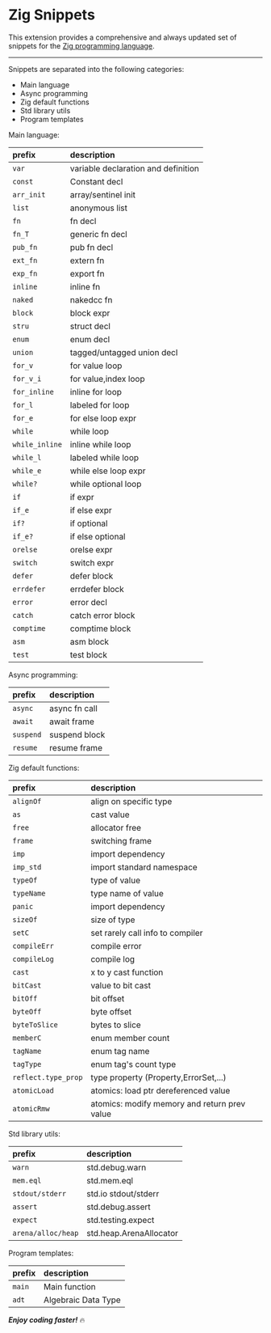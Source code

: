 # Zig Snippets

This extension provides a comprehensive and always updated set of snippets for the [Zig programming language](https://ziglang.org).

-----------------------------------------------------------------------------------------------------------
Snippets are separated into the following categories:

* Main language
* Async programming
* Zig default functions
* Std library utils
* Program templates


Main language:

| prefix             | description                         |
|:-------------------|:------------------------------------|
| ```var```          | variable declaration and definition |
| ```const```        | Constant decl                       |
| ```arr_init```     | array/sentinel init                 |
| ```list```         | anonymous list                      |
| ```fn```           | fn decl                             |
| ```fn_T```         | generic fn decl                     |
| ```pub_fn```       | pub fn decl                         |
| ```ext_fn```       | extern fn                           |
| ```exp_fn```       | export fn                           |
| ```inline```       | inline fn                           |
| ```naked```        | nakedcc fn                          |
| ```block```        | block expr                          |
| ```stru```         | struct decl                         |
| ```enum```         | enum decl                           |
| ```union```        | tagged/untagged union decl          |
| ```for_v```        | for value loop                      |
| ```for_v_i```      | for value,index loop                |
| ```for_inline```   | inline for loop                     |
| ```for_l```        | labeled for loop                    |
| ```for_e```        | for else loop expr                  |
| ```while```        | while loop                          |
| ```while_inline``` | inline while loop                   |
| ```while_l```      | labeled while loop                  |
| ```while_e```      | while else loop expr                |
| ```while?```       | while optional loop                 |
| ```if```           | if expr                             |
| ```if_e```         | if else expr                        |
| ```if?```          | if optional                         |
| ```if_e?```        | if else optional                    |
| ```orelse```       | orelse expr                         |
| ```switch```       | switch expr                         |
| ```defer```        | defer block                         |
| ```errdefer```     | errdefer block                      |
| ```error```        | error decl                          |
| ```catch```        | catch error block                   |
| ```comptime```     | comptime block                      |
| ```asm```          | asm block                           |
| ```test```         | test block                          |

Async programming:

| prefix        | description   |
|:--------------|:--------------|
| ```async```   | async fn call |
| ```await```   | await frame   |
| ```suspend``` | suspend block |
| ```resume```  | resume frame  |

Zig default functions:

| prefix                  | description                                  |
|:------------------------|:---------------------------------------------|
| ```alignOf```           | align on specific type                       |
| ```as```                | cast value                                   |
| ```free```              | allocator free                               |
| ```frame```             | switching frame                              |
| ```imp```               | import dependency                            |
| ```imp_std```           | import standard namespace                    |
| ```typeOf```            | type of value                                |
| ```typeName```          | type name of value                           |
| ```panic```             | import dependency                            |
| ```sizeOf```            | size of type                                 |
| ```setC```              | set rarely call info to compiler             |
| ```compileErr```        | compile error                                |
| ```compileLog```        | compile log                                  |
| ```cast```              | x to y cast function                         |
| ```bitCast```           | value to bit cast                            |
| ```bitOff```            | bit offset                                   |
| ```byteOff```           | byte offset                                  |
| ```byteToSlice```       | bytes to slice                               |
| ```memberC```           | enum member count                            |
| ```tagName```           | enum tag name                                |
| ```tagType```           | enum tag's count type                        |
| ```reflect.type_prop``` | type property (Property,ErrorSet,...)        |
| ```atomicLoad```        | atomics: load ptr dereferenced value         |
| ```atomicRmw```         | atomics: modify memory and return prev value |

Std library utils:

| prefix                 | description             |
|:-----------------------|:------------------------|
| ```warn```             | std.debug.warn          |
| ```mem.eql```          | std.mem.eql             |
| ```stdout/stderr```    | std.io stdout/stderr    |
| ```assert```           | std.debug.assert        |
| ```expect```           | std.testing.expect      |
| ```arena/alloc/heap``` | std.heap.ArenaAllocator |

Program templates:

| prefix     | description         |
|:-----------|:--------------------|
| ```main``` | Main function       |
| ```adt```  | Algebraic Data Type |


***Enjoy coding faster!*** :fire:
